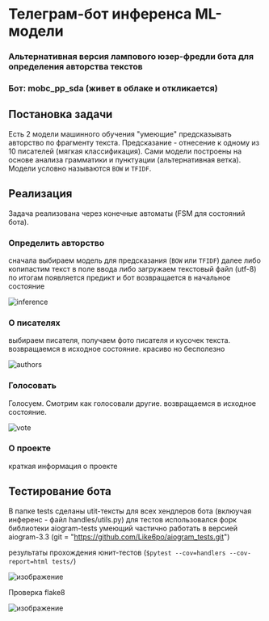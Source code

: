 # Телеграм-бот инференса ML-модели

### Альтернативная версия лампового юзер-фредли бота для определения авторства текстов
### Бот: mobc_pp_sda (живет в облаке и откликается)

## Постановка задачи

Есть 2 модели машинного обучения "умеющие" предсказывать авторство по фрагменту текста. Предсказание -
отнесение к одному из 10 писателей (мягкая классификация). Сами модели построены на основе анализа грамматики и пунктуации (альтернативная ветка).
Модели условно называются `BOW` и `TFIDF`. 

## Реализация
Задача реализована через конечные автоматы (FSM для состояний бота).


### Определить авторство
сначала выбираем модель для предсказания (`BOW` или `TFIDF`)
далее либо копипастим текст в поле ввода либо загружаем текстовый файл (utf-8)
по итогам появляется предикт и бот возвращается в начальное состояние

![inference](https://github.com/shiltsov/MOBC_pp_sda/assets/54742337/1f6e73a2-5e87-49e1-a9b6-a39a59e4b263)

### О писателях
выбираем писателя, получаем фото писателя и кусочек текста. возвращаемся в исходное состояние.
красиво но бесполезно

![authors](https://github.com/shiltsov/MOBC_pp_sda/assets/54742337/e89f787a-2d89-41c2-89ae-1908db6afdf8)


### Голосовать
Голосуем. Смотрим как голосовали другие. возвращаемся в исходное состояние. 

![vote](https://github.com/shiltsov/MOBC_pp_sda/assets/54742337/df893e70-0ba9-49e3-a160-6e86cbc9adda)


### О проекте
краткая информация о проекте


## Тестирование бота

В папке tests сделаны utit-тексты для всех хендлеров бота (вклюучая инференс - файл handles/utils.py)
для тестов использовался форк библиотеки aiogram-tests умеющий частично работать в версией aiogram-3.3 
(git = "https://github.com/Like6po/aiogram_tests.git") 

результаты прохождения юнит-тестов (`$pytest --cov=handlers --cov-report=html tests/`)

![изображение](https://github.com/shiltsov/MOBC_pp_sda/assets/54742337/0d5d6db3-196d-4e08-bdb4-fb39b5a2636e)

Проверка flake8

![изображение](https://github.com/shiltsov/MOBC_pp_sda/assets/54742337/6dc635ac-2190-4b31-a9bf-9852cb48eeb3)
